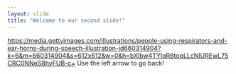 ```yaml
---
layout: slide
title: "Welcome to our second slide!"
---
```

https://media.gettyimages.com/illustrations/people-using-respirators-and-ear-horns-during-speech-illustration-id660314904?k=6&m=660314904&s=612x612&w=0&h=bXlbw4TYlqR6toqLLcNlUREwL75CRC0NNeS8hyFUB-c=
Use the left arrow to go back!
